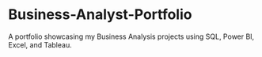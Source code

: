 # Business-Analyst-Portfolio
A portfolio showcasing my Business Analysis projects using SQL, Power BI, Excel, and Tableau.
